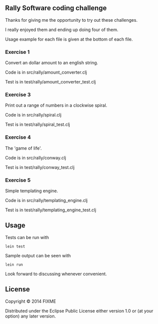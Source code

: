 ## Rally Software coding challenge

Thanks for giving me the opportunity to try out these challenges.

I really enjoyed them and ending up doing four of them.

Usage example for each file is given at the bottom of each file.

### Exercise 1
Convert an dollar amount to an english string.

Code is in src/rally/amount_converter.clj

Test is in test/rally/amount_converter_test.clj

### Exercise 3
Print out a range of numbers in a clockwise spiral.

Code is in src/rally/spiral.clj

Test is in test/rally/spiral_test.clj

### Exercise 4
The 'game of life'.

Code is in src/rally/conway.clj

Test is in test/rally/conway_test.clj

### Exercise 5
Simple templating engine.

Code is in src/rally/templating_engine.clj

Test is in test/rally/templating_engine_test.clj

## Usage

Tests can be run with

    lein test

Sample output can be seen with

    lein run

Look forward to discussing whenever convenient.

## License

Copyright © 2014 FIXME

Distributed under the Eclipse Public License either version 1.0 or (at
your option) any later version.
